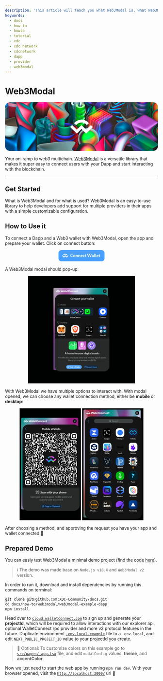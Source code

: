 ```yaml
---
description: 'This article will teach you what Web3Modal is, what Web3Modal is used for, and how to connect Web3Modal to the XDC Network.'
keywords:
  - docs
  - how to
  - howto
  - tutorial
  - xdc
  - xdc network
  - xdcnetwork
  - dapp
  - provider
  - web3modal
---
```


# Web3Modal

![Web3Modal logo](https://raw.githubusercontent.com/XDC-Community/docs/main/.gitbook/assets/example-web3modal-header.webp)

Your on-ramp to web3 multichain. [Web3Modal](https://docs.walletconnect.com/quick-start/dapps/web3modal) is a versatile library that makes it super easy to connect users with your Dapp and start interacting with the blockchain.

---

## Get Started

What is Web3Modal and for what is used? Web3Modal is an easy-to-use library to help developers add support for multiple providers in their apps with a simple customizable configuration.

## How to Use it

To connect a Dapp and a Web3 wallet with Web3Modal, open the app and prepare your wallet. Click on connect button:

<p align="center">
  <img width=30% src="https://raw.githubusercontent.com/XDC-Community/docs/main/.gitbook/assets/example-web3modal-open.webp" alt="How to connect your Dapp to Web3Modal"/>
</p>

A Web3Modal modal should pop-up:

<p align="center">
  <img width=70% src="https://raw.githubusercontent.com/XDC-Community/docs/main/.gitbook/assets/example-web3modal-modal.webp" alt="How to connect your Dapp to Web3Modal"/>
</p>

With Web3Modal we have multiple options to interact with. With modal opened, we can choose any wallet connection method, either be **mobile** or **desktop**:

<p align="center">
  <img width=40% src="https://raw.githubusercontent.com/XDC-Community/docs/main/.gitbook/assets/example-web3modal-modalqr.webp" alt="How to connect your Dapp to Web3Modal"/> <img width=40% src="https://raw.githubusercontent.com/XDC-Community/docs/main/.gitbook/assets/example-web3modal-modaldesktop.webp" alt="How to connect your Dapp to Web3Modal"/>
</p>

After choosing a method, and approving the request you have your app and wallet connected :rocket:

## Prepared Demo

You can easly test Web3Modal a minimal demo project (find the code [here](https://github.com/XDC-Community/docs/tree/main/how-to/web3modal/web3modal-example-dapp)).

> :information_source: The demo was made base on `Node.js v18.X` and `Web3Modal v2` version.

In order to run it, download and install dependencies by running this commands on terminal:

```shell
git clone git@github.com:XDC-Community/docs.git
cd docs/how-to/web3modal/web3modal-example-dapp
npm install
```

Head over to [`cloud.walletconnect.com`](https://cloud.walletconnect.com/) to sign up and generate your **projectId**, which will be required to allow interactions with our explorer api, optional WalletConnect rpc provider and more v2 protocol features in the future. Duplicate environment [`.env.local.example`](../../how-to/web3modal/web3modal-example-dapp/.env.local.example) file to a `.env.local`, and edit `NEXT_PUBLIC_PROJECT_ID` value to your projectId you create.

> :art: Optional: To customize colors on this example go to [`src/pages/_app.tsx`](https://github.com/XDC-Community/docs/blob/main/how-to/web3modal/web3modal-example-dapp/src/pages/_app.tsx#L14-L15) file, and edit `modalConfig` values: **theme**, and **accentColor**.

Now we just need to start the web app by running ```npm run dev```. With your browser opened, visit the [`http://localhost:3000/`](http://localhost:3000/) url :test_tube: